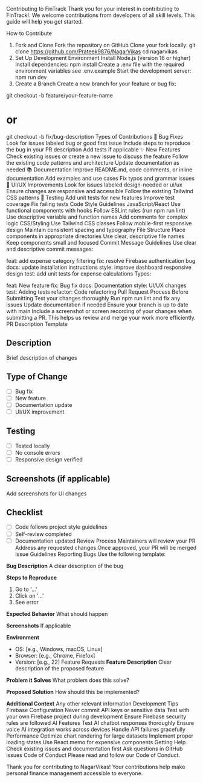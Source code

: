 Contributing to FinTrack
Thank you for your interest in contributing to FinTrack!. We welcome contributions from developers of all skill levels. This guide will help you get started.

How to Contribute
1. Fork and Clone
Fork the repository on GitHub
Clone your fork locally:
git clone https://github.com/Prateek9876/NagarVikas
cd nagarvikas
2. Set Up Development Environment
Install Node.js (version 16 or higher)
Install dependencies:
npm install
Create a .env file with the required environment variables see .env.example
Start the development server:
npm run dev
3. Create a Branch
Create a new branch for your feature or bug fix:

git checkout -b feature/your-feature-name
# or
git checkout -b fix/bug-description
Types of Contributions
🐛 Bug Fixes
Look for issues labeled bug or good first issue
Include steps to reproduce the bug in your PR description
Add tests if applicable
✨ New Features
Check existing issues or create a new issue to discuss the feature
Follow the existing code patterns and architecture
Update documentation as needed
📚 Documentation
Improve README.md, code comments, or inline documentation
Add examples and use cases
Fix typos and grammar issues
🎨 UI/UX Improvements
Look for issues labeled design-needed or ui/ux
Ensure changes are responsive and accessible
Follow the existing Tailwind CSS patterns
🧪 Testing
Add unit tests for new features
Improve test coverage
Fix failing tests
Code Style Guidelines
JavaScript/React
Use functional components with hooks
Follow ESLint rules (run npm run lint)
Use descriptive variable and function names
Add comments for complex logic
CSS/Styling
Use Tailwind CSS classes
Follow mobile-first responsive design
Maintain consistent spacing and typography
File Structure
Place components in appropriate directories
Use clear, descriptive file names
Keep components small and focused
Commit Message Guidelines
Use clear and descriptive commit messages:

feat: add expense category filtering
fix: resolve Firebase authentication bug
docs: update installation instructions
style: improve dashboard responsive design
test: add unit tests for expense calculations
Types:

feat: New feature
fix: Bug fix
docs: Documentation
style: UI/UX changes
test: Adding tests
refactor: Code refactoring
Pull Request Process
Before Submitting
Test your changes thoroughly
Run npm run lint and fix any issues
Update documentation if needed
Ensure your branch is up to date with main
Include a screenshot or screen recording of your changes when submitting a PR. This helps us review and merge your work more efficiently.
PR Description Template
## Description
Brief description of changes

## Type of Change
- [ ] Bug fix
- [ ] New feature
- [ ] Documentation update
- [ ] UI/UX improvement

## Testing
- [ ] Tested locally
- [ ] No console errors
- [ ] Responsive design verified

## Screenshots (if applicable)
Add screenshots for UI changes

## Checklist
- [ ] Code follows project style guidelines
- [ ] Self-review completed
- [ ] Documentation updated
Review Process
Maintainers will review your PR
Address any requested changes
Once approved, your PR will be merged
Issue Guidelines
Reporting Bugs
Use the following template:

**Bug Description**
A clear description of the bug

**Steps to Reproduce**
1. Go to '...'
2. Click on '...'
3. See error

**Expected Behavior**
What should happen

**Screenshots**
If applicable

**Environment**
- OS: [e.g., Windows, macOS, Linux]
- Browser: [e.g., Chrome, Firefox]
- Version: [e.g., 22]
Feature Requests
**Feature Description**
Clear description of the proposed feature

**Problem it Solves**
What problem does this solve?

**Proposed Solution**
How should this be implemented?

**Additional Context**
Any other relevant information
Development Tips
Firebase Configuration
Never commit API keys or sensitive data
Test with your own Firebase project during development
Ensure Firebase security rules are followed
AI Features
Test AI chatbot responses thoroughly
Ensure voice AI integration works across devices
Handle API failures gracefully
Performance
Optimize chart rendering for large datasets
Implement proper loading states
Use React.memo for expensive components
Getting Help
Check existing issues and documentation first
Ask questions in GitHub issues
Code of Conduct
Please read and follow our Code of Conduct.

Thank you for contributing to NagarVikas! Your contributions help make personal finance management accessible to everyone.